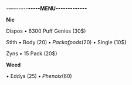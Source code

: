 **-—-----------MENU-------------**


**Nic**

Dispos
• 6300 Puff Genies (30$)

Stlth
• Body (20$)
• Pack of pods (20$)
• Single (10$)

Zyns
• 15 Pack (20$)


**Weed**

• Eddys (25$)
• Phenoix (60$)
